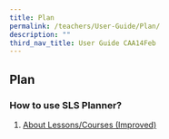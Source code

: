 ```yaml
---
title: Plan
permalink: /teachers/User-Guide/Plan/
description: ""
third_nav_title: User Guide CAA14Feb
---
```


## Plan

### How to use SLS Planner?

1. <a href="/user-guide/Teachers-UG/aboutlessons/" target="_blank">About Lessons/Courses (Improved)</a>